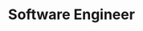 ---
title: "Software Engineer"
collection: industry
company: 'Microsoft'
location: 'Redmond, WA'
start: 'August 2021'
end: 'Present'
description: "Building automated data curation pipelines for Bing's knowledge graph."
---